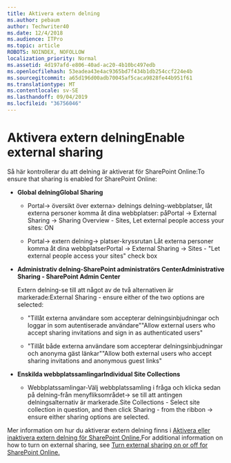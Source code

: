 ```yaml
---
title: Aktivera extern delning
ms.author: pebaum
author: Techwriter40
ms.date: 12/4/2018
ms.audience: ITPro
ms.topic: article
ROBOTS: NOINDEX, NOFOLLOW
localization_priority: Normal
ms.assetid: 4d197afd-e806-40ad-ac20-4b10bc497edb
ms.openlocfilehash: 53eadea43e4ac9365bd7f434b1db254ccf224e4b
ms.sourcegitcommit: a65d196d00adb70045af5caca9828fe44b951f61
ms.translationtype: MT
ms.contentlocale: sv-SE
ms.lasthandoff: 09/04/2019
ms.locfileid: "36756046"
---
```

# <a name="enable-external-sharing"></a><span data-ttu-id="83540-102">Aktivera extern delning</span><span class="sxs-lookup"><span data-stu-id="83540-102">Enable external sharing</span></span>

 <span data-ttu-id="83540-103">Så här kontrollerar du att delning är aktiverat för SharePoint Online:</span><span class="sxs-lookup"><span data-stu-id="83540-103">To ensure that sharing is enabled for SharePoint Online:</span></span>
  
- <span data-ttu-id="83540-104">**Global delning**</span><span class="sxs-lookup"><span data-stu-id="83540-104">**Global Sharing**</span></span>
    
  - <span data-ttu-id="83540-105">Portal-\> översikt över externa\> delnings delning-webbplatser, låt externa personer komma åt dina webbplatser: på</span><span class="sxs-lookup"><span data-stu-id="83540-105">Portal -\> External Sharing -\> Sharing Overview - Sites, Let external people access your sites: ON</span></span>
    
  - <span data-ttu-id="83540-106">Portal-\> extern delning-\> platser-kryssrutan Låt externa personer komma åt dina webbplatser</span><span class="sxs-lookup"><span data-stu-id="83540-106">Portal -\> External Sharing -\> Sites - "Let external people access your sites" check box</span></span>
    
- <span data-ttu-id="83540-107">**Administrativ delning-SharePoint administratörs Center**</span><span class="sxs-lookup"><span data-stu-id="83540-107">**Administrative Sharing - SharePoint Admin Center**</span></span>
    
    <span data-ttu-id="83540-108">Extern delning-se till att något av de två alternativen är markerade:</span><span class="sxs-lookup"><span data-stu-id="83540-108">External Sharing - ensure either of the two options are selected:</span></span>
    
  - <span data-ttu-id="83540-109">"Tillåt externa användare som accepterar delningsinbjudningar och loggar in som autentiserade användare"</span><span class="sxs-lookup"><span data-stu-id="83540-109">"Allow external users who accept sharing invitations and sign in as authenticated users"</span></span>
    
  - <span data-ttu-id="83540-110">"Tillåt både externa användare som accepterar delningsinbjudningar och anonyma gäst länkar"</span><span class="sxs-lookup"><span data-stu-id="83540-110">"Allow both external users who accept sharing invitations and anonymous guest links"</span></span>
    
- <span data-ttu-id="83540-111">**Enskilda webbplatssamlingar**</span><span class="sxs-lookup"><span data-stu-id="83540-111">**Individual Site Collections**</span></span>
    
  - <span data-ttu-id="83540-112">Webbplatssamlingar-Välj webbplatssamling i fråga och klicka sedan på delning-från menyfliksområdet-\> se till att antingen delningsalternativ är markerade.</span><span class="sxs-lookup"><span data-stu-id="83540-112">Site Collections - Select site collection in question, and then click Sharing - from the ribbon -\> ensure either sharing options are selected.</span></span>
    
<span data-ttu-id="83540-113">Mer information om hur du aktiverar extern delning finns i [Aktivera eller inaktivera extern delning för SharePoint Online.](https://go.microsoft.com/fwlink/?linkid=2047681&amp;clcid=0x409)</span><span class="sxs-lookup"><span data-stu-id="83540-113">For additional information on how to turn on external sharing, see [Turn external sharing on or off for SharePoint Online.](https://go.microsoft.com/fwlink/?linkid=2047681&amp;clcid=0x409)</span></span>
  

